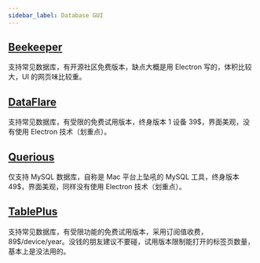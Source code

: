 ```yaml
---
sidebar_label: Database GUI
---
```


## [Beekeeper](https://www.beekeeperstudio.io/)

支持常见数据库，有开源社区免费版本，缺点大概是用 Electron 写的，体积比较大，UI 的网页味比较重。

## [DataFlare](https://dataflare.app/)

支持常见数据库，有受限的免费试用版本，终身版本 1 设备 39$，界面美观，没有使用 Electron 技术（划重点）。

## [Querious](https://www.araelium.com/querious)

仅支持 MySQL 数据库，自称是 Mac 平台上坠吼的 MySQL 工具，终身版本 49$，界面美观，同样没有使用 Electron 技术（划重点）。

## [TablePlus](https://tableplus.com/)

支持常见数据库，有受限功能的免费试用版本，采用订阅值收费，89$/device/year。没钱的朋友建议不要碰，试用版本限制能打开的标签页数量，基本上是没法用的。
